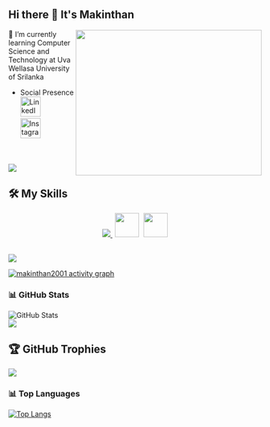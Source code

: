 ## Hi there 👋 It's Makinthan

<img align="right" width="370" height="290" src="https://cdn.dribbble.com/users/730703/screenshots/6581243/avento.gif">                                                 
🌱 I’m currently learning Computer Science and Technology at Uva Wellasa University of Srilanka

- Social Presence
 <br />[<img height="40" src="https://img.icons8.com/color/48/linkedin.png" alt="LinkedIn"/>](https://www.linkedin.com/in/s-makinthan-0a694931b?utm_source=share&utm_campaign=share_via&utm_content=profile&utm_medium=android_app)</br>
[<img height="40" src="https://img.icons8.com/fluency/48/instagram-new.png" alt="Instagram"/>](https://www.instagram.com/madhan__mdn?igsh=MXF3OG53emkxOGd2dA==)
 
<!--### I code in
 <img height="50" width="50" src="https://img.icons8.com/color/48/000000/c-programming.png" /> <img height="50" width="50" src="https://img.icons8.com/color/48/000000/java-coffee-cup-logo.png" /> <img height="50" width="50" src="https://img.icons8.com/color/48/000000/html-5.png" /> <img height="50" width="50" src="https://img.icons8.com/color/48/000000/css3.png" />  <img height="50" width="50" src="https://img.icons8.com/color/48/000000/bootstrap.png" /> 
<img height="50" width="50" src="https://img.icons8.com/color/48/000000/javascript.png"/> <img height="50" width="50" src="https://img.icons8.com/color/48/000000/react-native.png"/> <img height="50" width="50" src="https://img.icons8.com/color/48/000000/mysql-logo.png"/> <img height="50" width="50" src="https://www.php.net//images/logos/new-php-logo.svg"/>--><br><br>
<img src="https://user-images.githubusercontent.com/73097560/115834477-dbab4500-a447-11eb-908a-139a6edaec5c.gif">

 ## 🛠️ My Skills 
  
<!--<h3 align="center"><b><i>Language Stack </i></b></h3>-->
<p align="center">
  <a href="https://skillicons.dev">
   <img src="https://skillicons.dev/icons?i=html,css,javascript,php,c,python,java,react,bootstrap,tailwind,mysql,vscode,ps,git,github" />
  </a>
 <img src="https://upload.wikimedia.org/wikipedia/commons/9/98/Apache_NetBeans_Logo.svg" width="48" height="48" style="margin-left:5px;"/>

  <img src="https://img.icons8.com/fluency/48/code-blocks.png" width="48" height="48" style="margin-left:5px;"/>
</p>

<!--<p align="center">
  <img src="https://img.shields.io/badge/Rapid%20Application%20Development-Servlet%2FSwing-orange?style=for-the-badge&logo=java" alt="RAD with Servlet/Swing" />
</p>-->

<!--<h3 align="center"><b><i>Frameworks and Libraries </i></b></h3>
<p align="center">
  <a href="https://skillicons.dev">
   <img src="https://skillicons.dev/icons?i=react,bootstrap,tailwind" />
  </a>
</p>-->


<!--<h3 align="center"><b><i>Database Handling </i></b></h3>
<p align="center">
  <a href="https://skillicons.dev">
   <img src="https://skillicons.dev/icons?i=mysql" />
  </a>
</p>-->



<!--<h3 align="center"><b><i>IDEs and Design Tools</i></b></h3>
<p align="center">
  <a href="https://skillicons.dev">
    <img src="https://skillicons.dev/icons?i=vscode,ps" />
  </a>
  <img src="https://upload.wikimedia.org/wikipedia/commons/9/98/Apache_NetBeans_Logo.svg" width="48" height="48" style="margin-left:5px;"/>

  <img src="https://img.icons8.com/fluency/48/code-blocks.png" width="48" height="48" style="margin-left:5px;"/>
</p>

<h3 align="center"><b><i>Version Control Software</i></b></h3>
<p align="center">
  <a href="https://skillicons.dev">
   <img src="https://skillicons.dev/icons?i=git,github" />
  </a>
</p>-->


</br>
<img src="https://user-images.githubusercontent.com/73097560/115834477-dbab4500-a447-11eb-908a-139a6edaec5c.gif">



[![makinthan2001 activity graph](https://github-readme-activity-graph.vercel.app/graph?username=makinthan2001&bg_color=121112&color=f5f0f4&line=31d834&point=f5f4f4&area=true&hide_border=true)](https://github.com/ashutosh00710/github-readme-activity-graph)


### 📊 GitHub Stats

![GitHub Stats](https://github-readme-stats.vercel.app/api?username=Makinthan2001&show_icons=true&theme=radical)</br>
![](https://nirzak-streak-stats.vercel.app/?user=Makinthan2001&theme=radical&hide_border=false)

## 🏆 GitHub Trophies
![](https://github-profile-trophy.vercel.app/?username=Makinthan2001&theme=radical&no-frame=false&no-bg=true&margin-w=4)

### 📊 Top Languages
[![Top Langs](https://github-readme-stats.vercel.app/api/top-langs/?username=Makinthan2001&layout=compact&theme=dark)](https://github.com/Makinthan2001)



